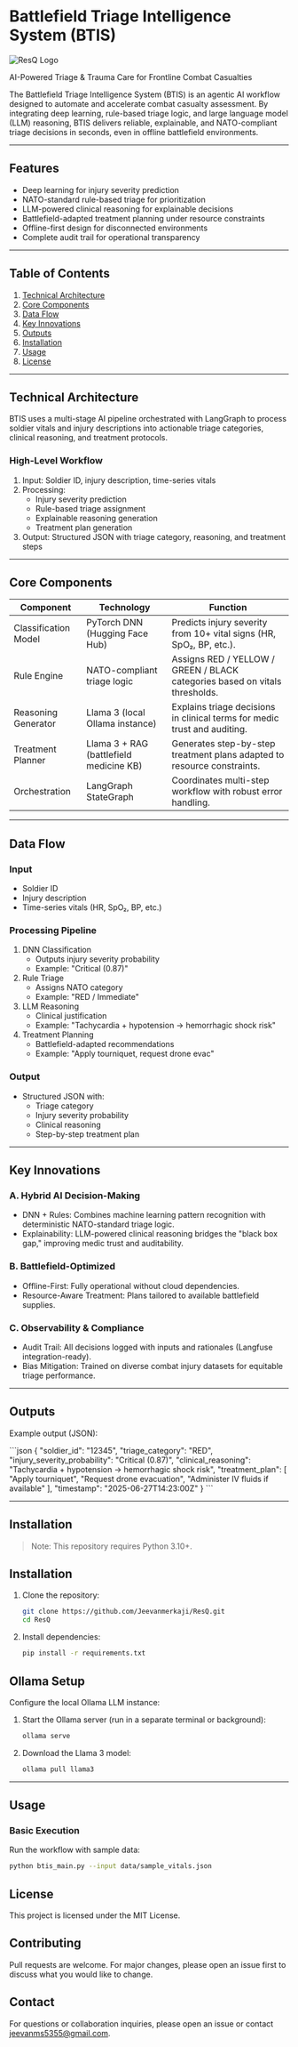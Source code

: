 # Battlefield Triage Intelligence System (BTIS)

![ResQ Logo](ResQ.png)

AI-Powered Triage & Trauma Care for Frontline Combat Casualties

The Battlefield Triage Intelligence System (BTIS) is an agentic AI workflow designed to automate and accelerate combat casualty assessment. By integrating deep learning, rule-based triage logic, and large language model (LLM) reasoning, BTIS delivers reliable, explainable, and NATO-compliant triage decisions in seconds, even in offline battlefield environments.

---

## Features

- Deep learning for injury severity prediction
- NATO-standard rule-based triage for prioritization
- LLM-powered clinical reasoning for explainable decisions
- Battlefield-adapted treatment planning under resource constraints
- Offline-first design for disconnected environments
- Complete audit trail for operational transparency

---

## Table of Contents

1. [Technical Architecture](#technical-architecture)
2. [Core Components](#core-components)
3. [Data Flow](#data-flow)
4. [Key Innovations](#key-innovations)
5. [Outputs](#outputs)
6. [Installation](#installation)
7. [Usage](#usage)
8. [License](#license)

---

## Technical Architecture

BTIS uses a multi-stage AI pipeline orchestrated with LangGraph to process soldier vitals and injury descriptions into actionable triage categories, clinical reasoning, and treatment protocols.

### High-Level Workflow

1. Input: Soldier ID, injury description, time-series vitals
2. Processing:
   - Injury severity prediction
   - Rule-based triage assignment
   - Explainable reasoning generation
   - Treatment plan generation
3. Output: Structured JSON with triage category, reasoning, and treatment steps

---

## Core Components

| Component            | Technology                               | Function                                                                                     |
|-----------------------|-----------------------------------------|----------------------------------------------------------------------------------------------|
| Classification Model  | PyTorch DNN (Hugging Face Hub)         | Predicts injury severity from 10+ vital signs (HR, SpO₂, BP, etc.).                         |
| Rule Engine           | NATO-compliant triage logic             | Assigns RED / YELLOW / GREEN / BLACK categories based on vitals thresholds.                 |
| Reasoning Generator   | Llama 3 (local Ollama instance)         | Explains triage decisions in clinical terms for medic trust and auditing.                   |
| Treatment Planner     | Llama 3 + RAG (battlefield medicine KB) | Generates step-by-step treatment plans adapted to resource constraints.                     |
| Orchestration         | LangGraph StateGraph                    | Coordinates multi-step workflow with robust error handling.                                 |

---

## Data Flow

### Input

- Soldier ID
- Injury description
- Time-series vitals (HR, SpO₂, BP, etc.)

### Processing Pipeline

1. DNN Classification
   - Outputs injury severity probability
   - Example: "Critical (0.87)"
2. Rule Triage
   - Assigns NATO category
   - Example: "RED / Immediate"
3. LLM Reasoning
   - Clinical justification
   - Example: "Tachycardia + hypotension → hemorrhagic shock risk"
4. Treatment Planning
   - Battlefield-adapted recommendations
   - Example: "Apply tourniquet, request drone evac"

### Output

- Structured JSON with:
  - Triage category
  - Injury severity probability
  - Clinical reasoning
  - Step-by-step treatment plan

---

## Key Innovations

### A. Hybrid AI Decision-Making

- DNN + Rules: Combines machine learning pattern recognition with deterministic NATO-standard triage logic.
- Explainability: LLM-powered clinical reasoning bridges the "black box gap," improving medic trust and auditability.

### B. Battlefield-Optimized

- Offline-First: Fully operational without cloud dependencies.
- Resource-Aware Treatment: Plans tailored to available battlefield supplies.

### C. Observability & Compliance

- Audit Trail: All decisions logged with inputs and rationales (Langfuse integration-ready).
- Bias Mitigation: Trained on diverse combat injury datasets for equitable triage performance.

---

## Outputs

Example output (JSON):

\`\`\`json
{
  "soldier_id": "12345",
  "triage_category": "RED",
  "injury_severity_probability": "Critical (0.87)",
  "clinical_reasoning": "Tachycardia + hypotension → hemorrhagic shock risk",
  "treatment_plan": [
    "Apply tourniquet",
    "Request drone evacuation",
    "Administer IV fluids if available"
  ],
  "timestamp": "2025-06-27T14:23:00Z"
}
\`\`\`

---

## Installation

> Note: This repository requires Python 3.10+.

## Installation

1. Clone the repository:
   ```bash
   git clone https://github.com/Jeevanmerkaji/ResQ.git
   cd ResQ
   ```

2. Install dependencies:
   ```bash
   pip install -r requirements.txt
   ```


## Ollama Setup

Configure the local Ollama LLM instance:

1. Start the Ollama server (run in a separate terminal or background):
   ```bash
   ollama serve
   ```

2. Download the Llama 3 model:
   ```bash
   ollama pull llama3
   ```

---

## Usage

### Basic Execution
Run the workflow with sample data:
```bash
python btis_main.py --input data/sample_vitals.json
```


## License

This project is licensed under the MIT License.



## Contributing

Pull requests are welcome. For major changes, please open an issue first to discuss what you would like to change.



## Contact

For questions or collaboration inquiries, please open an issue or contact jeevanms5355@gmail.com.
